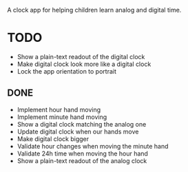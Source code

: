 A clock app for helping children learn analog and digital time.

# TODO
* Show a plain-text readout of the digital clock
* Make digital clock look more like a digital clock
* Lock the app orientation to portrait

## DONE
* Implement hour hand moving
* Implement minute hand moving
* Show a digital clock matching the analog one
* Update digital clock when our hands move
* Make digital clock bigger
* Validate hour changes when moving the minute hand
* Validate 24h time when moving the hour hand
* Show a plain-text readout of the analog clock
